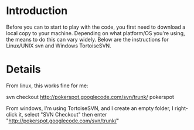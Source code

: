 # Introduction #

Before you can to start to play with the code, you first need to download a local copy to your machine.  Depending on what platform/OS you're using, the means to do this can vary widely.  Below are the instructions for Linux/UNIX svn and Windows TortoiseSVN.

# Details #


From linux, this works fine for me:

svn checkout http://pokerspot.googlecode.com/svn/trunk/ pokerspot

From windows, I'm using TortoiseSVN, and I create an empty folder, I right-click it, select "SVN Checkout" then enter "http://pokerspot.googlecode.com/svn/trunk/"
